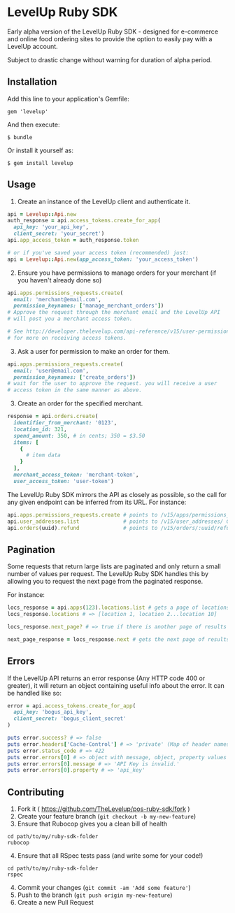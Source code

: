 # LevelUp Ruby SDK

Early alpha version of the LevelUp Ruby SDK - designed for e-commerce and online
food ordering sites to provide the option to easily pay with a LevelUp account.

Subject to drastic change without warning for duration of alpha period.

## Installation

Add this line to your application's Gemfile:

    gem 'levelup'

And then execute:

    $ bundle

Or install it yourself as:

    $ gem install levelup

## Usage

1. Create an instance of the LevelUp client and authenticate it.

```ruby
api = Levelup::Api.new
auth_response = api.access_tokens.create_for_app(
  api_key: 'your_api_key',
  client_secret: 'your_secret')
api.app_access_token = auth_response.token

# or if you've saved your access token (recommended) just:
api = Levelup::Api.new(app_access_token: 'your_access_token')
```

2. Ensure you have permissions to manage orders for your merchant (if you haven't already done so)

```ruby
api.apps.permissions_requests.create(
  email: 'merchant@email.com',
  permission_keynames: ['manage_merchant_orders'])
# Approve the request through the merchant email and the LevelUp API
# will post you a merchant access token.

# See http://developer.thelevelup.com/api-reference/v15/user-permissions/
# for more on receiving access tokens.
```

3. Ask a user for permission to make an order for them.

```ruby
api.apps.permissions_requests.create(
  email: 'user@email.com',
  permission_keynames: ['create_orders'])
# wait for the user to approve the request. you will receive a user
# access token in the same manner as above.
```

3. Create an order for the specified merchant.

```ruby
response = api.orders.create(
  identifier_from_merchant: '0123',
  location_id: 321,
  spend_amount: 350, # in cents; 350 = $3.50
  items: [
    {
      # item data
    }
  ],
  merchant_access_token: 'merchant-token',
  user_access_token: 'user-token')
```

The LevelUp Ruby SDK mirrors the API as closely as possible, so the call for any given endpoint can be inferred from its URL.
For instance:
```ruby
api.apps.permissions_requests.create # points to /v15/apps/permissions_requests/ POST
api.user_addresses.list              # points to /v15/user_addresses/ GET
api.orders(uuid).refund              # points to /v15/orders/:uuid/refund/ POST
```

## Pagination

Some requests that return large lists are paginated and only return a small number of values per request.
The LevelUp Ruby SDK handles this by allowing you to request the next page from the paginated response.

For instance:
```ruby
locs_response = api.apps(123).locations.list # gets a page of locations associated with an app
locs_response.locations # => [location 1, location 2...location 10]

locs_response.next_page? # => true if there is another page of results to load

next_page_response = locs_response.next # gets the next page of results
```

## Errors

If the LevelUp API returns an error response (Any HTTP code 400 or greater), it will return an object
containing useful info about the error. It can be handled like so:
```ruby
error = api.access_tokens.create_for_app(
  api_key: 'bogus_api_key',
  client_secret: 'bogus_client_secret'
)

puts error.success? # => false
puts error.headers['Cache-Control'] # => 'private' (Map of header names to values)
puts error.status_code # => 422
puts error.errors[0] # => object with message, object, property values
puts error.errors[0].message # => 'API Key is invalid.'
puts error.errors[0].property # => 'api_key'
```

## Contributing

1. Fork it ( https://github.com/TheLevelup/pos-ruby-sdk/fork )
2. Create your feature branch (`git checkout -b my-new-feature`)
3. Ensure that Rubocop gives you a clean bill of health
```
cd path/to/my/ruby-sdk-folder
rubocop
```
4. Ensure that all RSpec tests pass (and write some for your code!)
```
cd path/to/my/ruby-sdk-folder
rspec
```
4. Commit your changes (`git commit -am 'Add some feature'`)
5. Push to the branch (`git push origin my-new-feature`)
6. Create a new Pull Request
